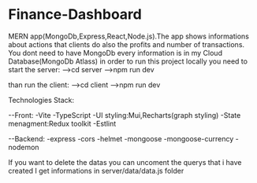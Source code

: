 # Finance-Dashboard

MERN app(MongoDb,Express,React,Node.js).The app shows informations about actions that clients do also the profits and number of transactions.
You dont need to have MongoDb every information is in my Cloud Database(MongoDb Atlass) in order to run this project locally you need to 
start the server:
-->cd server
-->npm run dev

than run the client:
-->cd client
-->npm run dev 

Technologies Stack:
 
--Front: 
-Vite
-TypeScript
-UI styling:Mui,Recharts(graph styling)
-State menagment:Redux toolkit
-Estlint

--Backend:
-express
-cors
-helmet
-mongoose
-mongoose-currency
-nodemon

If you want to delete the datas you can uncoment the querys that i have created
I get informations in server/data/data.js folder
